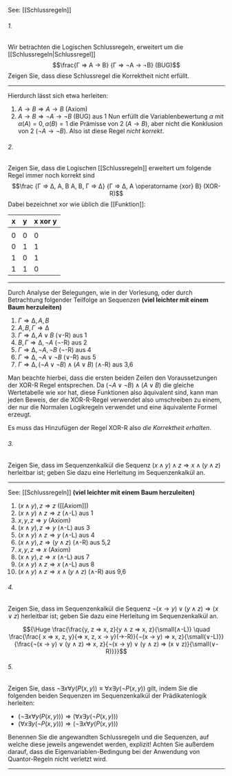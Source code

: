 See: [[Schlussregeln]] 
###### 1.
Wir betrachten die Logischen Schlussregeln, erweitert um die [[Schlussregeln|Schlussregel]] $$\frac{Γ ⇒ A → B} {Γ ⇒ ¬A → ¬B} (BUG)$$ Zeigen Sie, dass diese Schlussregel die Korrektheit nicht erfüllt.

---
Hierdurch lässt sich etwa herleiten: 
1. $A → B ⇒ A → B$ (Axiom) 
2. $A → B ⇒ ¬A → ¬B$ (BUG) aus 1 
Nun erfüllt die Variablenbewertung $α$ mit $α(A) = 0, α(B) = 1$ die Prämisse von 2 $(A → B)$, aber nicht die Konklusion von 2 $(¬A → ¬B)$. Also ist diese Regel *nicht korrekt*.

###### 2.
Zeigen Sie, dass die Logischen [[Schlussregeln]] erweitert um folgende Regel immer noch korrekt sind $$\frac {Γ ⇒ ∆, A, B A, B, Γ ⇒ ∆} {Γ ⇒ ∆, A \operatorname {xor} B} (XOR-R)$$
Dabei bezeichnet xor wie üblich die [[Funktion]]:

|x|y|x xor y|
|---|---|---|
||||
|0|0|0|
|0|1|1|
|1|0|1|
|1|1|0|

---
Durch Analyse der Belegungen, wie in der Vorlesung, oder durch Betrachtung folgender Teilfolge an Sequenzen **(viel leichter mit einem Baum herzuleiten)**

1. $Γ ⇒ ∆, A, B$ 
2. $A, B, Γ ⇒ ∆$ 
3. $Γ ⇒ ∆, A ∨ B$ (∨-R) aus 1 
4. $B, Γ ⇒ ∆, ¬A$ (¬-R) aus 2 
5. $Γ ⇒ ∆, ¬A, ¬B$ (¬-R) aus 4 
6. $Γ ⇒ ∆, ¬A ∨ ¬B$ (∨-R) aus 5 
7. $Γ ⇒ ∆,(¬A ∨ ¬B) ∧ (A ∨ B)$ (∧-R) aus 3,6 

Man beachte hierbei, dass die ersten beiden Zeilen den Voraussetzungen der XOR-R Regel entsprechen. Da $(¬A ∨ ¬B) ∧ (A ∨ B)$ die gleiche Wertetabelle wie xor hat, diese Funktionen also äquivalent sind, kann man jeden Beweis, der die XOR-R-Regel verwendet also umschreiben zu einem, der nur die Normalen Logikregeln verwendet und eine äquivalente Formel erzeugt. 

Es muss das Hinzufügen der Regel XOR-R also *die Korrektheit erhalten*.

###### 3. 
Zeigen Sie, dass im Sequenzenkalkül die Sequenz $(x ∧ y) ∧ z ⇒ x ∧ (y ∧ z)$ herleitbar ist; geben Sie dazu eine Herleitung im Sequenzenkalkül an.

---
See: [[Schlussregeln]] 
**(viel leichter mit einem Baum herzuleiten)**

1. $(x ∧ y), z ⇒ z$ ([[Axiom]]) 
2. $(x ∧ y) ∧ z ⇒ z$ (∧-L) aus 1 
3. $x, y, z ⇒ y$ (Axiom) 
4. $(x ∧ y), z ⇒ y$ (∧-L) aus 3 
5. $(x ∧ y) ∧ z ⇒ y$ (∧-L) aus 4 
6. $(x ∧ y), z ⇒ (y ∧ z)$ (∧-R) aus 5,2 
7. $x, y, z ⇒ x$ (Axiom) 
8. $(x ∧ y), z ⇒ x$ (∧-L) aus 7 
9. $(x ∧ y) ∧ z ⇒ x$ (∧-L) aus 8 
10. $(x ∧ y) ∧ z ⇒ x ∧ (y ∧ z)$ (∧-R) aus 9,6

###### 4.
Zeigen Sie, dass im Sequenzenkalkül die Sequenz $¬(x → y) ∨ (y ∧ z) ⇒ (x ∨ z)$ herleitbar ist; geben Sie dazu eine Herleitung im Sequenzenkalkül an.

$${\Huge \frac{\frac{y, z ⇒ x, z}{y ∧ z ⇒ x, z}{\small(∧-L)} \quad \frac{\frac{ x ⇒ x, z, y}{⇒  x, z, x → y}(→-R)}{¬(x → y) ⇒ x, z}{\small(∨-L)}}{\frac{¬(x → y) ∨ (y ∧ z) ⇒ x, z}{¬(x → y) ∨ (y ∧ z) ⇒ (x ∨ z)}{\small(∨-R)}}}$$
###### 5.
Zeigen Sie, dass $¬∃x∀y(P(x, y)) ≡ ∀x∃y(¬P(x, y))$ gilt, indem Sie die folgenden beiden Sequenzen im Sequenzenkalkül der Prädikatenlogik herleiten: 

- $(¬∃x∀y(P(x, y))) ⇒ (∀x∃y(¬P(x, y)))$ 
- $(∀x∃y(¬P(x, y))) ⇒ (¬∃x∀y(P(x, y)))$ 

Benennen Sie die angewandten Schlussregeln und die Sequenzen, auf welche diese jeweils angewendet werden, explizit! Achten Sie außerdem darauf, dass die Eigenvariablen-Bedingung bei der Anwendung von Quantor-Regeln nicht verletzt wird.

---

